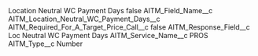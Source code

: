 <?xml version="1.0" encoding="UTF-8"?>
<CustomMetadata xmlns="http://soap.sforce.com/2006/04/metadata" xmlns:xsi="http://www.w3.org/2001/XMLSchema-instance" xmlns:xsd="http://www.w3.org/2001/XMLSchema">
    <label>Location Neutral WC Payment Days</label>
    <protected>false</protected>
    <values>
        <field>AITM_Field_Name__c</field>
        <value xsi:type="xsd:string">AITM_Location_Neutral_WC_Payment_Days__c</value>
    </values>
    <values>
        <field>AITM_Required_For_A_Target_Price_Call__c</field>
        <value xsi:type="xsd:boolean">false</value>
    </values>
    <values>
        <field>AITM_Response_Field__c</field>
        <value xsi:type="xsd:string">Loc Neutral WC Payment Days</value>
    </values>
    <values>
        <field>AITM_Service_Name__c</field>
        <value xsi:type="xsd:string">PROS</value>
    </values>
    <values>
        <field>AITM_Type__c</field>
        <value xsi:type="xsd:string">Number</value>
    </values>
</CustomMetadata>
